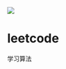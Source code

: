 ![](https://github.com/actions/hello-world/workflows/.github/workflows/main.yml/badge.svg)
# leetcode
学习算法
